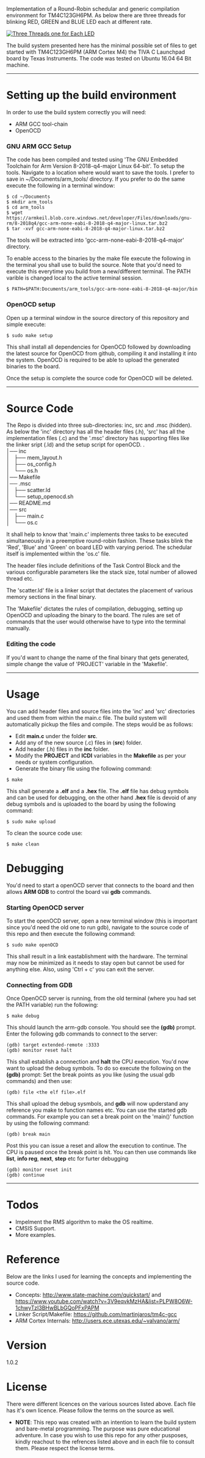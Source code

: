 Implementation of a Round-Robin schedular and generic compilation environment for TM4C123GH6PM. As below there are three threads for blinking RED, GREEN and BLUE LED each at different rate.

[![Three Threads one for Each LED](https://img.youtube.com/vi/W4Z3fABs5BY/0.jpg)](https://www.youtube.com/watch?v=W4Z3fABs5BY)

The build system presented here has the minimal possible set of files to get started with TM4C123GH6PM (ARM Cortex M4) the TIVA C Launchpad board by Texas Instruments. The code was tested on Ubuntu 16.04 64 Bit machine.

<hr />

# Setting up the build environment
In order to use the build system correctly you will need:
- ARM GCC tool-chain
- OpenOCD
### GNU ARM GCC Setup
The code has been compiled and tested using 'The GNU Embedded Toolchain for Arm Version 8-2018-q4-major Linux 64-bit'. To setup the tools. Navigate to a location where would want to save the tools. I prefer to save in ~/Documents/arm_tools/ directory. If you prefer to do the same execute the following in a terminal window:
```
$ cd ~/Documents
$ mkdir arm_tools
$ cd arm_tools
$ wget https://armkeil.blob.core.windows.net/developer/Files/downloads/gnu-rm/8-2018q4/gcc-arm-none-eabi-8-2018-q4-major-linux.tar.bz2
$ tar -xvf gcc-arm-none-eabi-8-2018-q4-major-linux.tar.bz2
```
The tools will be extracted into 'gcc-arm-none-eabi-8-2018-q4-major' directory.

To enable access to the binaries by the make file execute the following in the terminal you shall use to build the source. Note that you'd need to execute this everytime you build from a new/different terminal. The PATH varible is changed local to the active terminal session.

```
$ PATH=$PATH:Documents/arm_tools/gcc-arm-none-eabi-8-2018-q4-major/bin
```

### OpenOCD setup
Open up a terminal window in the source directory of this repository and simple execute:
```
$ sudo make setup
```
This shall install all dependencies for OpenOCD followed by downloading the latest source for OpenOCD from github, compiling it and installing it into the system. OpenOCD is required to be able to upload the generated binaries to the board.

Once the setup is complete the source code for OpenOCD will be deleted.

<hr />

# Source Code
The Repo is divided into three sub-directories: inc, src and .msc (hidden). As below the 'inc' directory has all the header files (.h), 'src' has all the implementation files (.c) and the '.msc' directory has supporting files like the linker sript (.ld) and the setup script for openOCD.
.<br />
│── inc<br />
│   ├── mem_layout.h<br />
│   ├── os_config.h<br />
│   └── os.h<br />
│── Makefile<br />
│── .msc<br />
│   ├── scatter.ld<br />
│   └── setup_openocd.sh<br />
│── README.md<br />
│── src<br />
│   ├── main.c<br />
│   └── os.c<br />

It shall help to know that 'main.c' implements three tasks to be executed simultaneously in a preemptive round-robin fashion. These tasks blink the 'Red', 'Blue' and 'Green' on board LED with varying period. The schedular itself is implemented within the 'os.c' file.

The header files include definitions of the Task Control Block and the various configurable parameters like the stack size, total number of allowed thread etc.

The 'scatter.ld' file is a linker script that dectates the placement of various memory sections in the final binary.

The 'Makefile' dictates the rules of compilation, debugging, setting up OpenOCD and uploading the binary to the board. The rules are set of commands that the user would otherwise have to type into the terminal manually.

### Editing the code
  If you'd want to change the name of the final binary that gets generated, simple change the value of 'PROJECT' variable in the 'Makefile'.

<hr />

# Usage
You can add header files and source files into the 'inc' and 'src' directories and used them from within the main.c file. The build system will automatically pickup the files and compile. The steps would be as follows:
- Edit **main.c** under the folder **src**.
- Add any of the new source (.c) files in (**src**) folder.
- Add header (.h) files in the **inc** folder.
- Modify the **PROJECT** and **ICDI** variables in the **Makefile** as per your needs or system configuration.
- Generate the binary file using the following command:
```
$ make
```
This shall generate a **.elf** and a **.hex** file. The **.elf** file has debug symbols and can be used for debugging, on the other hand **.hex** file is devoid of any debug symbols and is uploaded to the board by using the following command:
```
$ sudo make upload
```
To clean the source code use:
```
$ make clean
```

# Debugging
You'd need to start a openOCD server that connects to the board and then allows **ARM GDB** to control the board vai **gdb** commands.

### Starting OpenOCD server
To start the openOCD server, open a new terminal window (this is important since you'd need the old one to run gdb), navigate to the source code of this repo and then execute the following command:
```
$ sudo make openOCD
```
This shall result in a link eastablishment with the hardware. The terminal may now be minimized as it needs to stay open but cannot be used for anything else. Also, using 'Ctrl + c' you can exit the server.

### Connecting from GDB
Once OpenOCD server is running, from the old terminal (where you had set the PATH variable) run the following:
```
$ make debug
```
This should launch the arm-gdb console. You should see the **(gdb)** prompt. Enter the following gdb commands to connect to the server:
```
(gdb) target extended-remote :3333
(gdb) monitor reset halt
```
This shall establish a connection and **halt** the CPU execution. You'd now want to upload the debug symbols. To do so execute the following on the **(gdb)** prompt:
Set the break points as you like (using the usual gdb commands) and then use:
```
(gdb) file <the elf file>.elf
```
This shall upload the debug sysmbols, and **gdb** will now upderstand any reference you make to function names etc. You can use the started gdb commands. For example you can set a break point on the 'main()' function by using the following command:

```
(gdb) break main
```
Post this you can issue a reset and allow the execution to continue. The CPU is paused once the break point is hit. You can then use commands like **list**, **info reg**, **next**, **step** etc for furter debugging
```
(gdb) monitor reset init
(gdb) continue
```
<hr />

# Todos
 - Impelment the RMS algorithm to make the OS realtime.
 - CMSIS Support.
 - More examples.

# Reference
Below are the links I used for learning the concepts and implementing the source code.
- Concepts: http://www.state-machine.com/quickstart/ and https://www.youtube.com/watch?v=3V9eqvkMzHA&list=PLPW8O6W-1chwyTzI3BHwBLbGQoPFxPAPM
- Linker Script/Makefile: https://github.com/martinjaros/tm4c-gcc
- ARM Cortex Internals: http://users.ece.utexas.edu/~valvano/arm/

# Version
1.0.2

# License
There were different licences on the various sources listed above. Each file has it's own licence. Please follow the terms on the source as well.
- **NOTE**: This repo was created with an intention to learn the build system and bare-metal programming. The purpose was pure educational adventure. In case you wish to use this repo for any other pusposes, kindly reachout to the refrences listed above and in each file to consult them. Please respect the license terms.
